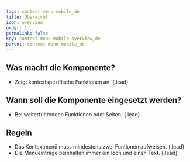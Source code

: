 ```yaml
---
tags: context-menu-mobile_de
title: Übersicht
icon: overview
order: 1
permalink: false  
key: context-menu-mobile-overview_de
parent: context-menu-mobile_de
---
```


## Was macht die Komponente?
*   Zeigt kontextspezifische Funktionen an. {.lead}

## Wann soll die Komponente eingesetzt werden?
*   Bei weiterführenden Funktionen oder Seiten. {.lead}

## Regeln
*   Das Kontextmenü muss mindestens zwei Funtionen aufweisen. {.lead}
*   Die Menüeinträge beinhalten immer ein Icon und einen Text. {.lead}